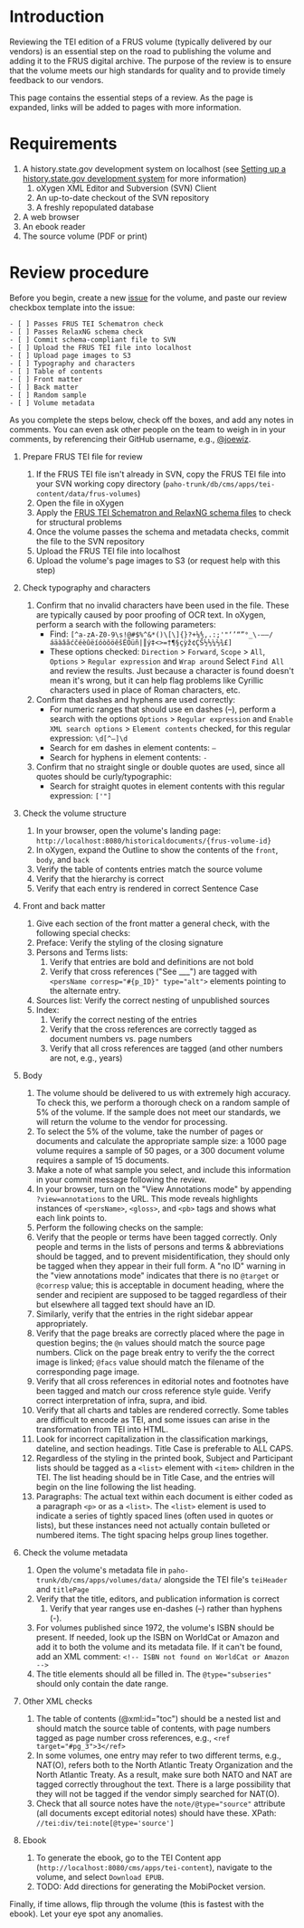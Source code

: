 # Introduction

Reviewing the TEI edition of a FRUS volume (typically delivered by our vendors) is an essential step on the road to publishing the volume and adding it to the FRUS digital archive. The purpose of the review is to ensure that the volume meets our high standards for quality and to provide timely feedback to our vendors.  

This page contains the essential steps of a review.  As the page is expanded, links will be added to pages with more information.  

# Requirements

1. A history.state.gov development system on localhost (see [Setting up a history.state.gov development system](setup) for more information)
    1. oXygen XML Editor and Subversion (SVN) Client
    1. An up-to-date checkout of the SVN repository
    1. A freshly repopulated database
1. A web browser
1. An ebook reader
1. The source volume (PDF or print)

# Review procedure

Before you begin, create a new [issue](https://github.com/joewiz/frus-tei/issues) for the volume, and paste our review checkbox template into the issue:

```
- [ ] Passes FRUS TEI Schematron check
- [ ] Passes RelaxNG schema check
- [ ] Commit schema-compliant file to SVN
- [ ] Upload the FRUS TEI file into localhost
- [ ] Upload page images to S3
- [ ] Typography and characters
- [ ] Table of contents
- [ ] Front matter
- [ ] Back matter
- [ ] Random sample
- [ ] Volume metadata
```

As you complete the steps below, check off the boxes, and add any notes in comments. You can even ask other people on the team to weigh in in your comments, by referencing their GitHub username, e.g., [@joewiz](http://github.com/joewiz).

1. Prepare FRUS TEI file for review
    1. If the FRUS TEI file isn't already in SVN, copy the FRUS TEI file into your SVN working copy directory (`paho-trunk/db/cms/apps/tei-content/data/frus-volumes`)
    1. Open the file in oXygen
    1. Apply the [FRUS TEI Schematron and RelaxNG schema files](https://gist.github.com/joewiz/9194718) to check for structural problems
    1. Once the volume passes the schema and metadata checks, commit the file to the SVN repository
    1. Upload the FRUS TEI file into localhost
    1. Upload the volume's page images to S3 (or request help with this step)

1. Check typography and characters
    1. Confirm that no invalid characters have been used in the file. These are typically caused by poor proofing of OCR text. In oXygen, perform a search with the following parameters: 
        - Find: `[^a-zA-Z0-9\s!@#$%^&*()\[\]{}?+⅛⅘,.:;'"‘’“”°_\-–—/áäàâãćčéèûëíóòôöêšÉÖüñ|║ý‡<>=†¶§çỳž¢ÇŜ½⅓¼⅔¾£]`
        - These options checked: `Direction` > `Forward`, `Scope` > `All`, `Options` > `Regular expression` and `Wrap around`
       Select `Find All` and review the results. Just because a character is found doesn't mean it's wrong, but it can help flag problems like Cyrillic characters used in place of Roman characters, etc.
    1. Confirm that dashes and hyphens are used correctly:
        - For numeric ranges that should use en dashes (–), perform a search with the options `Options` > `Regular expression` and `Enable XML search options` > `Element contents` checked, for this regular expression: `\d[^–]\d`
        - Search for em dashes in element contents: `—`
        - Search for hyphens in element contents: `-` 
    1. Confirm that no straight single or double quotes are used, since all quotes should be curly/typographic:
        - Search for straight quotes in element contents with this regular expression: `['"]`

1. Check the volume structure
    1. In your browser, open the volume's landing page: `http://localhost:8080/historicaldocuments/{frus-volume-id}`
    1. In oXygen, expand the Outline to show the contents of the `front`, `body`, and `back`
    1. Verify the table of contents entries match the source volume
    1. Verify that the hierarchy is correct
    1. Verify that each entry is rendered in correct Sentence Case

1. Front and back matter
    1. Give each section of the front matter a general check, with the following special checks:
    1. Preface: Verify the styling of the closing signature
    1. Persons and Terms lists:
        1. Verify that entries are bold and definitions are not bold
        1. Verify that cross references ("See ___") are tagged with `<persName corresp="#{p_ID}" type="alt">` elements pointing to the alternate entry.
    1. Sources list: Verify the correct nesting of unpublished sources
    1. Index: 
        1. Verify the correct nesting of the entries
        1. Verify that the cross references are correctly tagged as document numbers vs. page numbers
        1. Verify that all cross references are tagged (and other numbers are not, e.g., years)

1. Body
    1. The volume should be delivered to us with extremely high accuracy.  To check this, we perform a thorough check on a random sample of 5% of the volume.  If the sample does not meet our standards, we will return the volume to the vendor for processing.
    1. To select the 5% of the volume, take the number of pages or documents and calculate the appropriate sample size: a 1000 page volume requires a sample of 50 pages, or a 300 document volume requires a sample of 15 documents.  
    1. Make a note of what sample you select, and include this information in your commit message following the review.  
    1. In your browser, turn on the "View Annotations mode" by appending `?view=annotations` to the URL. This mode reveals highlights instances of `<persName>`, `<gloss>`, and `<pb>` tags and shows what each link points to.  
    1. Perform the following checks on the sample:
    1. Verify that the people or terms have been tagged correctly. Only people and terms in the lists of persons and terms & abbreviations should be tagged, and to prevent misidentification, they should only be tagged when they appear in their full form. A "no ID" warning in the "view annotations mode" indicates that there is no `@target` or `@corresp` value; this is acceptable in document heading, where the sender and recipient are supposed to be tagged regardless of their but elsewhere all tagged text should have an ID.
    1. Similarly, verify that the entries in the right sidebar appear appropriately.
    1. Verify that the page breaks are correctly placed where the page in question begins; the `@n` values should match the source page numbers. Click on the page break entry to verify the the correct image is linked; `@facs` value should match the filename of the corresponding page image.
    1. Verify that all cross references in editorial notes and footnotes have been tagged and match our cross reference style guide. Verify correct interpretation of infra, supra, and ibid.
    1. Verify that all charts and tables are rendered correctly. Some tables are difficult to encode as TEI, and some issues can arise in the transformation from TEI into HTML.  
    1. Look for incorrect capitalization in the classification markings, dateline, and section headings. Title Case is preferable to ALL CAPS.
    1. Regardless of the styling in the printed book, Subject and Participant lists should be tagged as a `<list>` element with `<item>` children in the TEI. The list heading should be in Title Case, and the entries will begin on the line following the list heading. 
    1. Paragraphs: The actual text within each document is either coded as a paragraph `<p>` or as a `<list>`. The `<list>` element is used to indicate a series of tightly spaced lines (often used in quotes or lists), but these instances need not actually contain bulleted or numbered items.  The tight spacing helps group lines together.

1. Check the volume metadata
    1. Open the volume's metadata file in `paho-trunk/db/cms/apps/volumes/data/` alongside the TEI file's `teiHeader` and `titlePage`
    1. Verify that the title, editors, and publication information is correct
        1. Verify that year ranges use en-dashes (–) rather than hyphens (-). 
    1. For volumes published since 1972, the volume's ISBN should be present. If needed, look up the ISBN on WorldCat or Amazon and add it to both the volume and its metadata file. If it can't be found, add an XML comment: `<!-- ISBN not found on WorldCat or Amazon -->`
    1. The title elements should all be filled in. The `@type="subseries"` should only contain the date range.

1. Other XML checks
    1. The table of contents (@xml:id="toc") should be a nested list and should match the source table of contents, with page numbers tagged as page number cross references, e.g., `<ref target="#pg_3">3</ref>`
    2. In some volumes, one entry may refer to two different terms, e.g., NAT(O), refers both to the North Atlantic Treaty Organization and the North Atlantic Treaty. As a result, make sure both NATO and NAT are tagged correctly throughout the text. There is a large possibility that they will  not be tagged if the vendor simply searched for NAT(O). 
    1. Check that all source notes have the `note/@type="source"` attribute (all documents except editorial notes) should have these. XPath: `//tei:div/tei:note[@type='source']`

1. Ebook
    1. To generate the ebook, go to the TEI Content app (`http://localhost:8080/cms/apps/tei-content`), navigate to the volume, and select `Download EPUB`. 
    1. TODO: Add directions for generating the MobiPocket version.

Finally, if time allows, flip through the volume (this is fastest with the ebook).  Let your eye spot any anomalies.